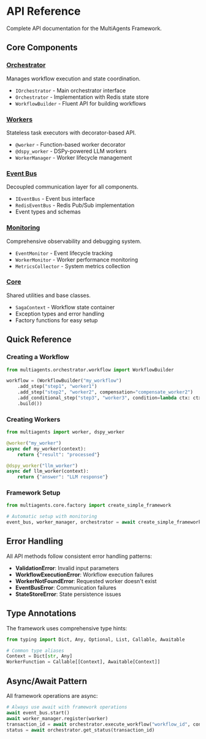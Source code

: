 # API Reference

Complete API documentation for the MultiAgents Framework.

## Core Components

### [Orchestrator](orchestrator.md)
Manages workflow execution and state coordination.
- `IOrchestrator` - Main orchestrator interface
- `Orchestrator` - Implementation with Redis state store
- `WorkflowBuilder` - Fluent API for building workflows

### [Workers](workers.md)  
Stateless task executors with decorator-based API.
- `@worker` - Function-based worker decorator
- `@dspy_worker` - DSPy-powered LLM workers
- `WorkerManager` - Worker lifecycle management

### [Event Bus](event_bus.md)
Decoupled communication layer for all components.
- `IEventBus` - Event bus interface
- `RedisEventBus` - Redis Pub/Sub implementation
- Event types and schemas

### [Monitoring](monitoring.md)
Comprehensive observability and debugging system.
- `EventMonitor` - Event lifecycle tracking
- `WorkerMonitor` - Worker performance monitoring
- `MetricsCollector` - System metrics collection

### [Core](core.md)
Shared utilities and base classes.
- `SagaContext` - Workflow state container
- Exception types and error handling
- Factory functions for easy setup

## Quick Reference

### Creating a Workflow
```python
from multiagents.orchestrator.workflow import WorkflowBuilder

workflow = (WorkflowBuilder("my_workflow")
    .add_step("step1", "worker1")
    .add_step("step2", "worker2", compensation="compensate_worker2")
    .add_conditional_step("step3", "worker3", condition=lambda ctx: ctx.get("proceed"))
    .build())
```

### Creating Workers
```python
from multiagents import worker, dspy_worker

@worker("my_worker")
async def my_worker(context):
    return {"result": "processed"}

@dspy_worker("llm_worker")
async def llm_worker(context):
    return {"answer": "LLM response"}
```

### Framework Setup
```python
from multiagents.core.factory import create_simple_framework

# Automatic setup with monitoring
event_bus, worker_manager, orchestrator = await create_simple_framework(workflow)
```

## Error Handling

All API methods follow consistent error handling patterns:

- **ValidationError**: Invalid input parameters
- **WorkflowExecutionError**: Workflow execution failures  
- **WorkerNotFoundError**: Requested worker doesn't exist
- **EventBusError**: Communication failures
- **StateStoreError**: State persistence issues

## Type Annotations

The framework uses comprehensive type hints:

```python
from typing import Dict, Any, Optional, List, Callable, Awaitable

# Common type aliases
Context = Dict[str, Any]
WorkerFunction = Callable[[Context], Awaitable[Context]]
```

## Async/Await Pattern

All framework operations are async:

```python
# Always use await with framework operations
await event_bus.start()
await worker_manager.register(worker)
transaction_id = await orchestrator.execute_workflow("workflow_id", context)
status = await orchestrator.get_status(transaction_id)
```